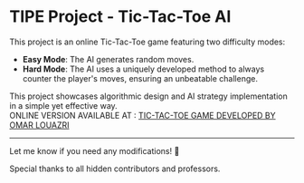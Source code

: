 # TIPE Project - Tic-Tac-Toe AI  

This project is an online Tic-Tac-Toe game featuring two difficulty modes:  

- **Easy Mode**: The AI generates random moves.  
- **Hard Mode**: The AI uses a uniquely developed method to always counter the player's moves, ensuring an unbeatable challenge.  

This project showcases algorithmic design and AI strategy implementation in a simple yet effective way.  
ONLINE VERSION AVAILABLE AT : [TIC-TAC-TOE GAME DEVELOPED BY OMAR LOUAZRI](https://tttg.netlify.com)

---

Let me know if you need any modifications! 🚀

Special thanks to all hidden contributors and professors.


